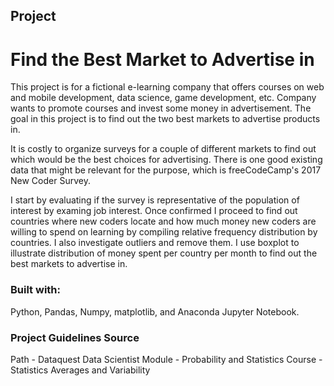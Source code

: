 ## Project
# Find the Best Market to Advertise in

This project is for a fictional e-learning company that offers courses on web and mobile development, data science, game development, etc. Company wants to promote courses and invest some money in advertisement.
The goal in this project is to find out the two best markets to advertise products in.

It is costly to organize surveys for a couple of different markets to find out which would be the best choices for advertising.  There is one good existing data that might be relevant for the purpose, which is freeCodeCamp's 2017 New Coder Survey.

I start by evaluating if the survey is representative of the population of interest by examing job interest.  Once confirmed I proceed to find out countries where new coders locate and how much money new coders are willing to spend on learning by compiling relative frequency distribution by countries.  I also investigate outliers and remove them.  I use boxplot to illustrate distribution of money spent per country per month to find out the best markets to advertise in.


### Built with:

Python, Pandas, Numpy, matplotlib, and Anaconda Jupyter Notebook.


### Project Guidelines Source

 Path - Dataquest Data Scientist
 Module - Probability and Statistics
 Course - Statistics Averages and Variability
